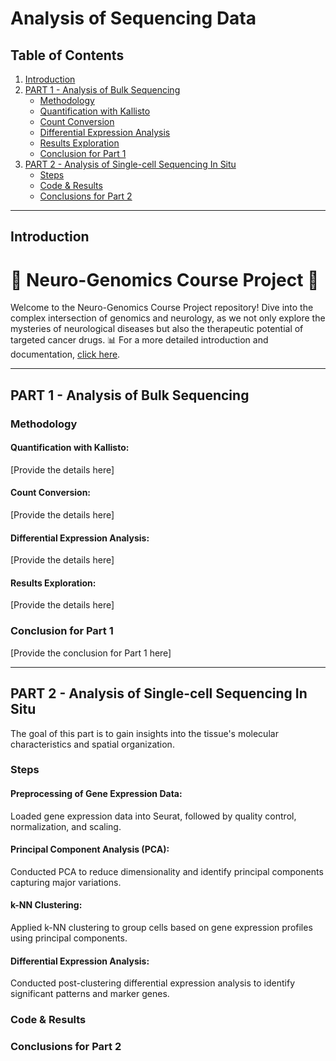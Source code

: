 # Analysis of Sequencing Data

## Table of Contents
1. [Introduction](#introduction)
2. [PART 1 - Analysis of Bulk Sequencing](#part-1---analysis-of-bulk-sequencing)
     - [Methodology](#methodology)
     - [Quantification with Kallisto](#quantification-with-kallisto)
     - [Count Conversion](#count-conversion)
     - [Differential Expression Analysis](#differential-expression-analysis)
     - [Results Exploration](#results-exploration)
     - [Conclusion for Part 1](#conclusion-for-part-1)
3. [PART 2 - Analysis of Single-cell Sequencing In Situ](#part-2---analysis-of-single-cell-sequencing-in-situ)
     - [Steps](#steps)
     - [Code & Results](#code--results)
     - [Conclusions for Part 2](#conclusions-for-part-2)

---

## Introduction
# 🧬 Neuro-Genomics Course Project 🧠

Welcome to the Neuro-Genomics Course Project repository! Dive into the complex intersection of genomics and neurology, as we not only explore the mysteries of neurological diseases but also the therapeutic potential of targeted cancer drugs. 📊
For a more detailed introduction and documentation, [click here](./Intro_Doc.md).

---

## PART 1 - Analysis of Bulk Sequencing

### Methodology

#### Quantification with Kallisto:
[Provide the details here]

#### Count Conversion:
[Provide the details here]

#### Differential Expression Analysis:
[Provide the details here]

#### Results Exploration:
[Provide the details here]

### Conclusion for Part 1
[Provide the conclusion for Part 1 here]

---

## PART 2 - Analysis of Single-cell Sequencing In Situ

The goal of this part is to gain insights into the tissue's molecular characteristics and spatial organization.

### Steps

#### Preprocessing of Gene Expression Data: 
Loaded gene expression data into Seurat, followed by quality control, normalization, and scaling.

#### Principal Component Analysis (PCA):
Conducted PCA to reduce dimensionality and identify principal components capturing major variations.

#### k-NN Clustering:
Applied k-NN clustering to group cells based on gene expression profiles using principal components.

#### Differential Expression Analysis:
Conducted post-clustering differential expression analysis to identify significant patterns and marker genes.


### Code & Results

### Conclusions for Part 2


